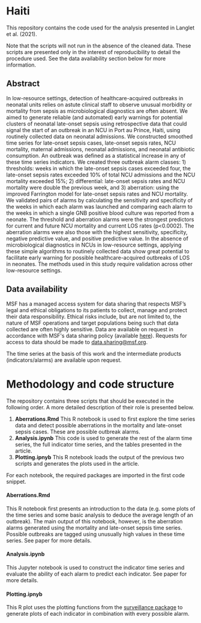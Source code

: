 # Haiti

This repository contains the code used for the analysis presented in Langlet et al. (2021).

Note that the scripts will not run in the absence of the cleaned data. These scripts are presented only in the interest of reproducibility to detail the procedure used. See the data availability section below for more information.

## Abstract

In low-resource settings, detection of healthcare-acquired outbreaks in neonatal units relies on astute clinical staff to observe unusual morbidity or mortality from sepsis as microbiological diagnostics are often absent.  We aimed to generate reliable (and automated) early warnings for potential clusters of neonatal late-onset sepsis using retrospective data that could signal the start of an outbreak in an NCU in Port au Prince, Haiti, using routinely collected data on neonatal admissions.
We constructed smoothed time series for late-onset sepsis cases, late-onset sepsis rates, NCU mortality, maternal admissions, neonatal admissions, and neonatal antibiotic consumption. An outbreak was defined as a statistical increase in any of these time series indicators. We created three outbreak alarm classes: 1) thresholds: weeks in which the late-onset sepsis cases exceeded four, the late-onset sepsis rates exceeded 10% of total NCU admissions and the NCU mortality exceeded 15%; 2) differential: late-onset sepsis rates and NCU mortality were double the previous week, and 3) aberration: using the improved Farrington model for late-onset sepsis rates and NCU mortality. We validated pairs of alarms by calculating the sensitivity and specificity of the weeks in which each alarm was launched and comparing each alarm to the weeks in which a single GNB positive blood culture was reported from a neonate. The threshold and aberration alarms were the strongest predictors for current and future NCU mortality and current LOS rates (p<0.0002). The aberration alarms were also those with the highest sensitivity, specificity, negative predictive value, and positive predictive value.
In the absence of microbiological diagnostics in NCUs in low-resource settings, applying these simple algorithms to routinely collected data show great potential to facilitate early warning for possible healthcare-acquired outbreaks of LOS in neonates. The methods used in this study require validation across other low-resource settings.

## Data availability

MSF has a managed access system for data sharing that respects MSF’s legal and ethical obligations to its patients to collect, manage and protect their data responsibility. Ethical risks include, but are not limited to, the nature of MSF operations and target populations being such that data collected are often highly sensitive. Data are available on request in accordance with MSF's data sharing policy (available [here](http://fieldresearch.msf.org/msf/handle/10144/306501)). Requests for access to data should be made to [data.sharing@msf.org](mailto:data.sharing@msf.org).

The time series at the basis of this work and the intermediate products (indicators/alarms) are available upon request.

# Methodology and code structure

The repository contains three scripts that should be executed in the following order. A more detailed description of their role is presented below.

1. **Aberrations.Rmd** This R notebook is used to first explore the time series data and detect possible aberrations in the mortality and late-onset sepsis cases. These are possible outbreak alarms.
2. **Analysis.ipynb** This code is used to generate the rest of the alarm time series, the full indicator time series, and the tables presented in the article.
3. **Plotting.ipnyb** This R notebook loads the output of the previous two scripts and generates the plots used in the article.

For each notebook, the required packages are imported in the first code snippet.

#### Aberrations.Rmd

This R notebook first presents an introduction to the data (e.g. some plots of the time series and some basic analysis to deduce the average length of an outbreak). The main output of this notebook, however, is the aberration alarms generated using the mortality and late-onset sepsis time series. Possible outbreaks are tagged using unusually high values in these time series. See paper for more details.

#### Analysis.ipynb

This Jupyter notebook is used to construct the indicator time series and evaluate the ability of each alarm to predict each indicator. See paper for more details.

#### Plotting.ipnyb

This R plot uses the plotting functions from the [surveillance package](https://cran.r-project.org/web/packages/surveillance/index.html) to generate plots of each indicator in combination with every possible alarm.
